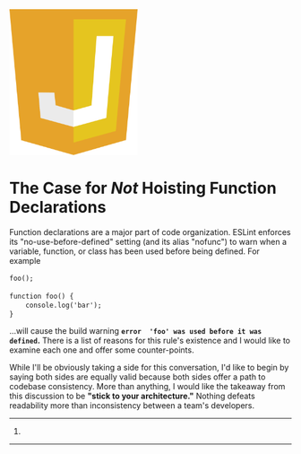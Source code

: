 <img src="../_images/javascript-badge.png" alt="JavaScript badge" title="JavaScript badge" height="260px"/>

# The Case for *Not* Hoisting Function Declarations

Function declarations are a major part of code organization. ESLint enforces its "no-use-before-defined" setting (and its alias "nofunc") to warn when a variable, function, or class has been used before being defined. For example

    foo();

    function foo() {
        console.log('bar');
    }

...will cause the build warning **`error  'foo' was used before it was defined`.** There is a list of reasons for this rule's existence and I would like to examine each one and offer some counter-points.

While I'll be obviously taking a side for this conversation, I'd like to begin by saying both sides are equally valid because both sides offer a path to codebase consistency. More than anything, I would like the takeaway from this discussion to be **"stick to your architecture."** Nothing defeats readability more than inconsistency between a team's developers.

* * *

<!-- TOC -->

1. [](#)

<!-- /TOC -->

* * *

<a id="markdown-" name=""></a>
##
